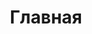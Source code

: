 ---
#
# You don't need to edit this file, it's empty on purpose.
# Edit minima's home layout instead if you wanna make some changes
# See: https://jekyllrb.com/docs/themes/#overriding-theme-defaults
#
layout: home
title: Главная
---